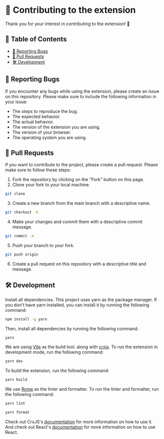# 💖 Contributing to the extension

Thank you for your interest in contributing to the extension! 🎉

## 📝 Table of Contents
- [🐛 Reporting Bugs](#-reporting-bugs)
- [📝 Pull Requests](#-pull-requests)
- [🛠️ Development](#️-development)

## 🐛 Reporting Bugs
If you encounter any bugs while using the extension, please create an issue on this repository. Please make sure to include the following information in your issue:
- The steps to reproduce the bug.
- The expected behavior.
- The actual behavior.
- The version of the extension you are using.
- The version of your browser.
- The operating system you are using.

## 📝 Pull Requests
If you want to contribute to the project, please create a pull request. Please make sure to follow these steps:
1. Fork the repository by clicking on the "Fork" button on this page.
2. Clone your fork to your local machine.

```bash
git clone
```
3. Create a new branch from the main branch with a descriptive name.
```bash
git checkout -b
```
4. Make your changes and commit them with a descriptive commit message.
```bash
git commit -m
```
5. Push your branch to your fork.
```bash
git push origin
```
6. Create a pull request on this repository with a descriptive title and message.

## 🛠️ Development
Install all dependencies. This project uses yarn as the package manager. If you don't have yarn installed, you can install it by running the following command:
```bash
npm install -g yarn
```
Then, install all dependencies by running the following command:
```bash
yarn
```

We are using [Vite](https://vitejs.dev/) as the build tool. along with [crxjs](https://crxjs.dev/). To run the extension in development mode, run the following command:

```bash
yarn dev
```

To build the extension, run the following command:

```bash
yarn build
```

We use [Rome](https://rome.tools/) as the linter and formatter. To run the linter and formatter, run the following command:
```bash
yarn lint
```
```bash
yarn format
```

Check out CrxJS's [documentation](https://crxjs.dev/vite-plugin/) for more information on how to use it. And check out React's [documentation](https://react.dev) for more information on how to use React.
